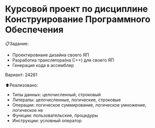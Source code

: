 # Курсовой проект по дисциплине Конструирование Программного Обеспечения
<p>
  <a>📋Задание:</a>
  <ul>
    <li>Проектировнаие дизайна своего ЯП</li>
    <li>Разработка транслятора(на C++) для своего ЯП</li>
    <li>Генерация кода в ассемблер</li>
  </ul>
</p>

<p>
  <a>Вариант: 24261</a></br></br>
  <a>⬆️Реализовано: </a>
  <ul>
    <li>Типы данных: целочисленный, строковый</li>
    <li>Литералы: целочисленные, логические, строковые</li>
    <li>Операции: логическое суммирование, логическое умножение, логическое не</li>
    <li>Функции: пользовательские, процедуры</li>
    <li>Инструкции: условный оператор</li>
  </ul>
</p>
